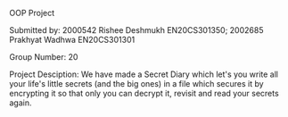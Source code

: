 OOP Project

Submitted by:
2000542 Rishee Deshmukh EN20CS301350;
2002685 Prakhyat Wadhwa EN20CS301301

Group Number: 20

Project Desciption:
We have made a Secret Diary which let's you write all your life's little secrets (and the big ones) in a file which secures it by encrypting it so that only you can decrypt it, revisit and read your secrets again.
